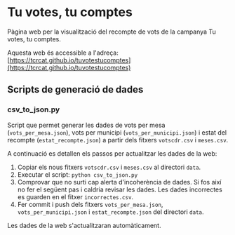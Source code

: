 # Tu votes, tu comptes

Pàgina web per la visualització del recompte de vots de la campanya Tu votes, tu comptes.

Aquesta web és accessible a l'adreça: [https://tcrcat.github.io/tuvotestucomptes](https://tcrcat.github.io/tuvotestucomptes)

## Scripts de generació de dades

### csv_to_json.py

Script que permet generar les dades de vots per mesa (`vots_per_mesa.json`), vots
per municipi (`vots_per_municipi.json`) i estat del recompte (`estat_recompte.json`)
a partir dels fitxers `votscdr.csv` i `meses.csv`.

A continuació es detallen els passos per actualitzar les dades de la web:

1. Copiar els nous fitxers `votscdr.csv` i `meses.csv` al directori `data`.
2. Executar el script: `python csv_to_json.py`
3. Comprovar que no surti cap alerta d'incoherència de dades. Si fos així no fer el següent pas i caldria revisar les dades. Les dades incorrectes es guarden en el fitxer `incorrectes.csv`.
4. Fer commit i push dels fitxers `vots_per_mesa.json`, `vots_per_municipi.json` i `estat_recompte.json` del directori `data`.

Les dades de la web s'actualitzaran automàticament.
